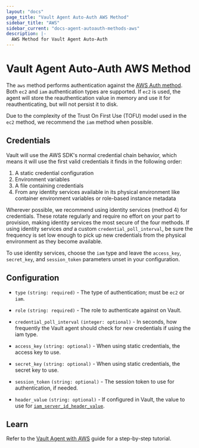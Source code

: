 ```yaml
---
layout: "docs"
page_title: "Vault Agent Auto-Auth AWS Method"
sidebar_title: "AWS"
sidebar_current: "docs-agent-autoauth-methods-aws"
description: |-
  AWS Method for Vault Agent Auto-Auth
---
```


# Vault Agent Auto-Auth AWS Method

The `aws` method performs authentication against the [AWS Auth
method](https://www.vaultproject.io/docs/auth/aws.html). Both `ec2` and `iam`
authentication types are supported. If `ec2` is used, the agent will store the
reauthentication value in memory and use it for reauthenticating, but will not
persist it to disk.

Due to the complexity of the Trust On First Use (TOFU) model used in the `ec2`
method, we recommend the `iam` method when possible.

## Credentials

Vault will use the AWS SDK's normal credential chain behavior, which means it
will use the first valid credentials it finds in the following order:

1. A static credential configuration
2. Environment variables
3. A file containing credentials
4. From any identity services available in its physical environment like container environment variables or role-based instance metadata

Wherever possible, we recommend using identity services (method 4) for credentials.
These rotate regularly and require no effort on your part to provision, making
identity services the most secure of the four methods. If using identity services _and_ a custom
`credential_poll_interval`, be sure the frequency is set low enough to pick up new credentials
from the physical environment as they become available.

To use identity services, choose the `iam` type and leave the `access_key`, `secret_key`, and `session_token`
parameters unset in your configuration.

## Configuration

- `type` `(string: required)` - The type of authentication; must be `ec2` or `iam`.

- `role` `(string: required)` - The role to authenticate against on Vault.

- `credential_poll_interval` `(integer: optional)` - In seconds, how frequently the Vault agent should check for new credentials if using the iam type.

- `access_key` `(string: optional)` - When using static credentials, the access key to use.

- `secret_key` `(string: optional)` - When using static credentials, the secret key to use.

- `session_token` `(string: optional)` - The session token to use for authentication, if needed.

- `header_value` `(string: optional)` - If configured in Vault, the value to use for
  [`iam_server_id_header_value`](https://www.vaultproject.io/api/auth/aws/index.html#iam_server_id_header_value).

## Learn

Refer to the [Vault Agent with
AWS](https://learn.hashicorp.com/vault/identity-access-management/vault-agent-aws)
guide for a step-by-step tutorial.
